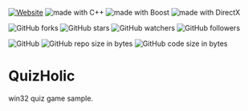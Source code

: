 [![Website](https://img.shields.io/website-up-down-green-red/http/shields.io.svg?label=elky-essay)](https://elky84.github.io)
<img src="https://img.shields.io/badge/made%20with-C++-yellowgreen.svg" alt="made with C++">
<img src="https://img.shields.io/badge/made%20with-Boost-yellow.svg" alt="made with Boost">
<img src="https://img.shields.io/badge/made%20with-DirectX-green.svg" alt="made with DirectX">

![GitHub forks](https://img.shields.io/github/forks/elky84/quiz-holic.svg?style=social&label=Fork)
![GitHub stars](https://img.shields.io/github/stars/elky84/quiz-holic.svg?style=social&label=Stars)
![GitHub watchers](https://img.shields.io/github/watchers/elky84/quiz-holic.svg?style=social&label=Watch)
![GitHub followers](https://img.shields.io/github/followers/elky84.svg?style=social&label=Follow)

![GitHub](https://img.shields.io/github/license/mashape/apistatus.svg)
![GitHub repo size in bytes](https://img.shields.io/github/repo-size/elky84/quiz-holic.svg)
![GitHub code size in bytes](https://img.shields.io/github/languages/code-size/elky84/quiz-holic.svg)

# QuizHolic

win32 quiz game sample.
